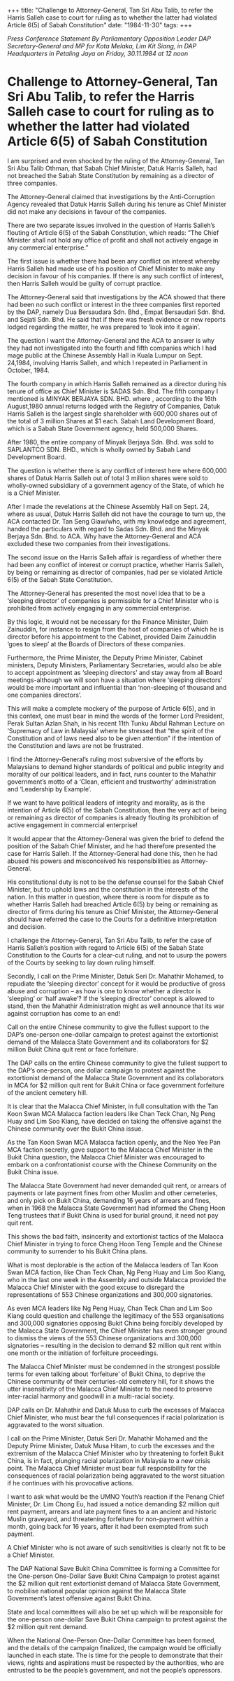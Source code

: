+++ 
title: "Challenge to Attorney-General, Tan Sri Abu Talib, to refer the Harris Salleh case to court for ruling as to whether the latter had violated Article 6(5) of Sabah Constitution"
date: "1984-11-30"
tags:
+++

_Press Conference Statement By Parliamentary Opposition Leader DAP Secretary-General and MP for Kota Melaka, Lim Kit Siang, in DAP Headquarters in Petaling Jaya on Friday, 30.11.1984 at 12 noon_

# Challenge to Attorney-General, Tan Sri Abu Talib, to refer the Harris Salleh case to court for ruling as to whether the latter had violated Article 6(5) of Sabah Constitution

I am surprised and even shocked by the ruling of the Attorney-General, Tan Sri Abu Talib Othman, that Sabah Chief Minister, Datuk Harris Salleh, had not breached the Sabah State Constitution by remaining as a director of three companies.</u>

The Attorney-General claimed that investigations by the Anti-Corruption Agency revealed that Datuk Harris Salleh during his tenure as Chief Minister did not make any decisions in favour of the companies.

There are two separate issues involved in the question of Harris Salleh’s flouting of Article 6(5) of the Sabah Constitution, which reads: “The Chief Minister shall not hold any office of profit and shall not actively engage in any commercial enterprise.”

The first issue is whether there had been any conflict on interest whereby Harris Salleh had made use of his position of Chief Minister to make any decision in favour of his companies. If there is any such conflict of interest, then Harris Salleh would be guilty of corrupt practice.

The Attorney-General said that investigations by the ACA showed that there had been no such conflict or interest in the three companies first reported by the DAP, namely Dua Bersaudara Sdn. Bhd., Empat Bersaudari Sdn. Bhd. and Sejati Sdn. Bhd. He said that if there was fresh evidence or new reports lodged regarding the matter, he was prepared to ‘look into it again’.

The question I want the Attorney-General and the ACA to answer is why they had not investigated into the fourth and fifth companies which I had mage public at the Chinese Assembly Hall in Kuala Lumpur on Sept. 24,1984, involving Harris Salleh, and which I repeated in Parliament in October, 1984.

The fourth company in which Harris Salleh remained as a director during his tenure of office as Chief Minister is SADAS Sdn. Bhd. The fifth company I mentioned is MINYAK BERJAYA SDN. BHD. where , according to the 16th August,1980 annual returns lodged with the Registry of Companies, Datuk Harris Salleh is the largest single shareholder with 600,000 shares out of the total of 3 million Shares at $1 each. Sabah Land Development Board, which is a Sabah State Government agency, held 500,000 Shares.

After 1980, the entire company of Minyak Berjaya Sdn. Bhd. was sold to SAPLANTCO SDN. BHD., which is wholly owned by Sabah Land Development Board.

The question is whether there is any conflict of interest here where 600,000 shares of Datuk Harris Salleh out of total 3 million shares were sold to wholly-owned subsidiary of a government agency of the State, of which he is a Chief Minister.

After I made the revelations at the Chinese Assembly Hall on Sept. 24, where as usual, Datuk Harris Salleh did not have the courage to turn up, the ACA contacted Dr. Tan Seng Giaw/who, with my knowledge and agreement, handed the particulars with regard to Sadas Sdn. Bhd. and the Minyak Berjaya Sdn. Bhd. to ACA. Why have the Attorney-General and ACA excluded these two companies from their investigations. 	

The second issue on the Harris Salleh affair is regardless of whether there had been any conflict of interest or corrupt practice, whether Harris Salleh, by being or remaining as director of companies, had per se violated Article 6(5) of the Sabah State Constitution.

The Attorney-General has presented the most novel idea that to be a ‘sleeping director’ of companies is permissible for a Chief Minister who is prohibited from actively engaging in any commercial enterprise.

By this logic, it would not be necessary for the Finance Minister, Daim Zainuddin, for instance to resign from the host of companies of which he is director before his appointment to the Cabinet, provided Daim Zainuddin ‘goes to sleep’ at the Boards of Directors of these companies.

Furthermore, the Prime Minister, the Deputy Prime Minister, Cabinet ministers, Deputy Ministers, Parliamentary Secretaries, would also be able to accept appointment as ‘sleeping directors’ and stay away from all Board meetings-although we will soon have a situation where ‘sleeping directors’ would be more important and influential than ‘non-sleeping of thousand and one companies directors’.

This will make a complete mockery of the purpose of Article 6(5), and in this context, one must bear in mind the words of the former Lord President, Perak Sultan Azlan Shah, in his recent 11th Tunku Abdul Rahman Lecture on ‘Supremacy of Law in Malaysia’ where he stressed that “the spirit of the Constitution and of laws need also to be given attention” if the intention of the Constitution and laws are not be frustrated.

I find the Attorney-General’s ruling most subversive of the efforts by Malaysians to demand higher standards of political and public integrity and morality of our political leaders, and in fact, runs counter to the Mahathir government’s motto of a ‘Clean, efficient and trustworthy’ administration and ‘Leadership by Example’.

If we want to have political leaders of integrity and morality, as is the intention of Article 6(5) of the Sabah Constitution, then the very act of being or remaining as director of companies is already flouting its prohibition of active engagement in commercial enterprise!

It would appear that the Attorney-General was given the brief to defend the position of the Sabah Chief Minister, and he had therefore presented the case for Harris Salleh. If the Attorney-General had done this, then he had abused his powers and misconceived his responsibilities as Attorney-General.

His constitutional duty is not to be the defense counsel for the Sabah Chief Minister, but to uphold laws and the constitution in the interests of the nation. In this matter in  question, where there is room for dispute as to whether Harris Salleh had breached Article 6(5) by being or remaining as director of firms during his tenure as Chief Minister, the Attorney-General should have referred the case to the Courts for a definitive interpretation and decision.

I challenge the Attorney-General, Tan Sri Abu Talib, to refer the case of Harris Salleh’s position with regard to Article 6(5) of the Sabah State Constitution to the Courts for a clear-cut ruling, and not to usurp the powers of the Courts by seeking to lay down ruling himself.

Secondly, I call on the Prime Minister, Datuk Seri Dr. Mahathir Mohamed, to repudiate the ‘sleeping director’ concept for it would be productive of gross abuse and corruption – as how is one to know whether a director is ‘sleeping’ or ‘half awake’? If the ‘sleeping director’ concept is allowed to stand, then the Mahathir Administration might as well announce that its war against corruption has come to an end!

Call on the entire Chinese community to give the fullest support to the DAP’s one-person one-dollar campaign to protest against the extortionist demand of the Malacca State Government and its collaborators for $2 million Bukit China quit rent or face forfeiture. 

The DAP calls on the entire Chinese community to give the fullest support to the DAP’s one-person, one dollar campaign to protest against the extortionist demand of the Malacca State Government and its collaborators in MCA for $2 million quit rent for Bukit China or face government forfeiture of the ancient cemetery hill.

It is clear that the Malacca Chief Minister, in full consultation with the Tan Koon Swan MCA Malacca faction leaders like Chan Teck Chan, Ng Peng Huay and Lim Soo Kiang, have decided on taking the offensive against the Chinese community over the Bukit China issue.

As the Tan Koon Swan MCA Malacca faction openly, and the Neo Yee Pan MCA faction secretly, gave support to the Malacca Chief Minister in the Bukit China question, the Malacca Chief Minister was encouraged to embark on a confrontationist course with the Chinese Community on the Bukit China issue.

The Malacca State Government had never demanded quit rent, or arrears of payments or late payment fines from other Muslim and other cemeteries, and only pick on Bukit China, demanding 16 years of arrears and fines, when in 1968 the Malacca State Government had informed the Cheng Hoon Teng trustees that if Bukit China is used for burial ground, it need not pay quit rent.

This shows the bad faith, insincerity and extortionist tactics of the Malacca Chief Minister in trying to force Cheng Hoon Teng Temple and the Chinese community to surrender to his Bukit China plans.

What is most deplorable is the action of the Malacca leaders of Tan Koon Swan MCA faction, like Chan Teck Chan, Ng Peng Huay and Lim Soo Kiang, who in the last one week in the Assembly and outside Malacca provided the Malacca Chief Minister with the good excuse to disregard the representations of 553 Chinese organizations and 300,000 signatories.

As even MCA leaders like Ng Peng Huay, Chan Teck Chan and Lim Soo Kiang could question and challenge the legitimacy of the 553 organisations and 300,000 signatories opposing Bukit China being forcibly developed by the Malacca State Government, the Chief Minister has even stronger ground to dismiss the views of the 553 Chinese organizations and 300,000 signatories – resulting in the decision to demand $2 million quit rent within one month or the initiation of forfeiture proceedings.

The Malacca Chief Minister must be condemned in the strongest possible terms for even talking about ‘forfeiture’ of Bukit China, to deprive the Chinese community of their centuries-old cemetery hill, for it shows the utter insensitivity of the Malacca Chief Minister to the need to preserve inter-racial harmony and goodwill in a multi-racial society.

DAP calls on Dr. Mahathir and Datuk Musa to curb the excesses of Malacca Chief Minister, who must bear the full consequences if racial polarization is aggravated to the worst situation.

I call on the Prime Minister, Datuk Seri Dr. Mahathir Mohamed and the Deputy Prime Minister, Datuk Musa Hitam, to curb the excesses and the extremism of the Malacca Chief Minister who by threatening to forfeit Bukit China, is in fact, plunging racial polarization in Malaysia to a new crisis point. The Malacca Chief Minister must bear full responsibility for the consequences of racial polarization being aggravated to the worst situation if he continues with his provocative actions.

I want to ask what would be the UMNO Youth’s reaction if the Penang Chief Minister, Dr. Lim Chong Eu, had issued a notice demanding $2 million quit rent payment, arrears and late payment fines to a an ancient and historic Muslin graveyard, and threatening forfeiture for non-payment within a month, going back for 16 years, after it had been exempted from such payment.

A Chief Minister who is not aware of such sensitivities is clearly not fit to be a Chief Minister.

The DAP National Save Bukit China Committee is forming a Committee for the One-person One-Dollar Save Bukit China Campaign to protest against the $2 million quit rent extortionist demand of Malacca State Government, to mobilise national popular opinion against the Malacca State Government’s latest offensive against Bukit China.

State and local committees will also be set up which will be responsible for the one-person one-dollar Save Bukit China campaign to protest against the $2 million quit rent demand.

When the National One-Person One-Dollar Committee has been formed, and the details of the campaign finalized, the campaign would be officially launched in each state. The is time for the people to demonstrate that their views, rights and aspirations must be respected by the authorities, who are entrusted to be the people’s government, and not the people’s oppressors.
 

